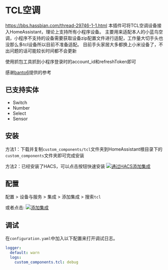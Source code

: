 # TCL空调
https://bbs.hassbian.com/thread-29746-1-1.html
本插件可将TCL空调设备接入HomeAssistant，理论上支持所有小程序设备。
主要用来适配本人的小蓝鸟空调，小程序不支持的设备需要获取设备zip配置文件进行适配，工作量大切手头也没那么多tcl设备所以目前不准备适配。
目前手头家居大多都换上小米设备了，不出问题的话可能较长时间都不会更新

使用抓包工具抓到小程序登录时的account_id和refreshToken即可

感谢[banto6](https://github.com/banto6/haier)提供的参考
## 已支持实体
- Switch
- Number
- Select
- Sensor

## 安装

方法1：下载并复制`custom_components/tcl`文件夹到HomeAssistant根目录下的`custom_components`文件夹即可完成安装

方法2：已经安装了HACS，可以点击按钮快速安装 [![通过HACS添加集成](https://my.home-assistant.io/badges/hacs_repository.svg)](https://my.home-assistant.io/redirect/hacs_repository/?owner=ndwzy&repository=tcl&category=integration)

## 配置

配置 > 设备与服务 >  集成 >  添加集成 > 搜索`tcl`

或者点击: [![添加集成](https://my.home-assistant.io/badges/config_flow_start.svg)](https://my.home-assistant.io/redirect/config_flow_start?domain=tcl)


## 调试
在`configuration.yaml`中加入以下配置来打开调试日志。

```yaml
logger:
  default: warn
  logs:
    custom_components.tcl: debug
```
